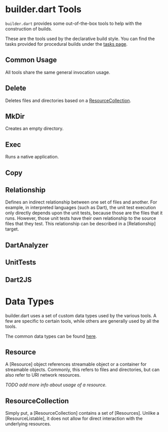 builder.dart Tools
==================

`builder.dart` provides some out-of-the-box tools to help with the construction
of builds.

These are the tools used by the declarative build style.  You can find the tasks
provided for procedural builds under the [tasks page](tasks.md).



Common Usage
------------

All tools share the same general invocation usage.



Delete
------

Deletes files and directories based on a [ResourceCollection](datatypes.md).



MkDir
-----

Creates an empty directory.



Exec
----

Runs a native application.


Copy
----



Relationship
------------

Defines an indirect relationship between one set of files and another.  For
example, in interpreted languages (such as Dart), the unit test execution only
directly depends upon the unit tests, because those are the files that it runs.
However, those unit tests have their own relationship to the source files that
they test.  This relationship can be described in a [Relationship] target.


DartAnalyzer
------------



UnitTests
---------



Dart2JS
-------



Data Types
==========

builder.dart uses a set of custom data types used by the various tools.  A few
are specific to certain tools, while others are generally used by all the
tools.

The common data types can be found [here](datatypes.md).


Resource
--------

A [Resource] object references streamable object or a container for streamable
objects.  Commonly, this refers to files and directories, but can also refer
to URI network resources.

_TODO add more info about usage of a resource._


ResourceCollection
------------------

Simply put, a [ResourceCollection] contains a set of [Resources].  Unlike a
[ResourceListable], it does not allow for direct interaction with the underlying
resources.


